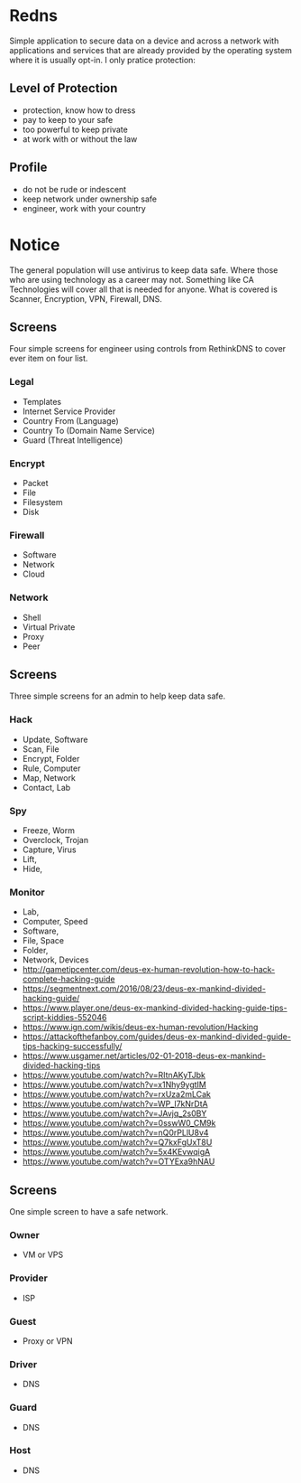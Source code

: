 # Redns
Simple application to secure data on a device and across a network with applications and services that are already provided by the operating system where it is usually opt-in. I only pratice protection:

## Level of Protection
- protection, know how to dress
- pay to keep to your safe
- too powerful to keep private
- at work with or without the law

## Profile
- do not be rude or indescent
- keep network under ownership safe
- engineer, work with your country

# Notice
The general population will use antivirus to keep data safe. 
Where those who are using technology as a career may not. 
Something like CA Technologies will cover all that is needed for anyone. 
What is covered is Scanner, Encryption, VPN, Firewall, DNS.

## Screens
Four simple screens for engineer using controls from RethinkDNS to cover ever item on four list.

### Legal 
* Templates
* Internet Service Provider
* Country From (Language)
* Country To (Domain Name Service)
* Guard (Threat Intelligence)

### Encrypt
* Packet
* File
* Filesystem
* Disk

### Firewall
* Software
* Network
* Cloud

### Network
* Shell
* Virtual Private
* Proxy
* Peer

## Screens
Three simple screens for an admin to help keep data safe.

### Hack
* Update, Software
* Scan, File
* Encrypt, Folder
* Rule, Computer
* Map, Network
* Contact, Lab

### Spy
* Freeze, Worm
* Overclock, Trojan
* Capture, Virus
* Lift, 
* Hide, 

### Monitor
* Lab,
* Computer, Speed
* Software,
* File, Space
* Folder, 
* Network, Devices
* http://gametipcenter.com/deus-ex-human-revolution-how-to-hack-complete-hacking-guide
* https://segmentnext.com/2016/08/23/deus-ex-mankind-divided-hacking-guide/
* https://www.player.one/deus-ex-mankind-divided-hacking-guide-tips-script-kiddies-552046
* https://www.ign.com/wikis/deus-ex-human-revolution/Hacking
* https://attackofthefanboy.com/guides/deus-ex-mankind-divided-guide-tips-hacking-successfully/
* https://www.usgamer.net/articles/02-01-2018-deus-ex-mankind-divided-hacking-tips
* https://www.youtube.com/watch?v=RItnAKyTJbk
* https://www.youtube.com/watch?v=x1Nhy9ygtIM
* https://www.youtube.com/watch?v=rxUza2mLCak
* https://www.youtube.com/watch?v=WP_l7kNrDtA
* https://www.youtube.com/watch?v=JAvjq_2s0BY
* https://www.youtube.com/watch?v=0sswW0_CM9k
* https://www.youtube.com/watch?v=nQ0rPLlU8v4
* https://www.youtube.com/watch?v=Q7kxFgUxT8U
* https://www.youtube.com/watch?v=5x4KEvwqigA
* https://www.youtube.com/watch?v=OTYExa9hNAU

## Screens
One simple screen to have a safe network.

### Owner
* VM or VPS

### Provider
* ISP

### Guest
* Proxy or VPN

### Driver
* DNS

### Guard
* DNS

### Host
* DNS
